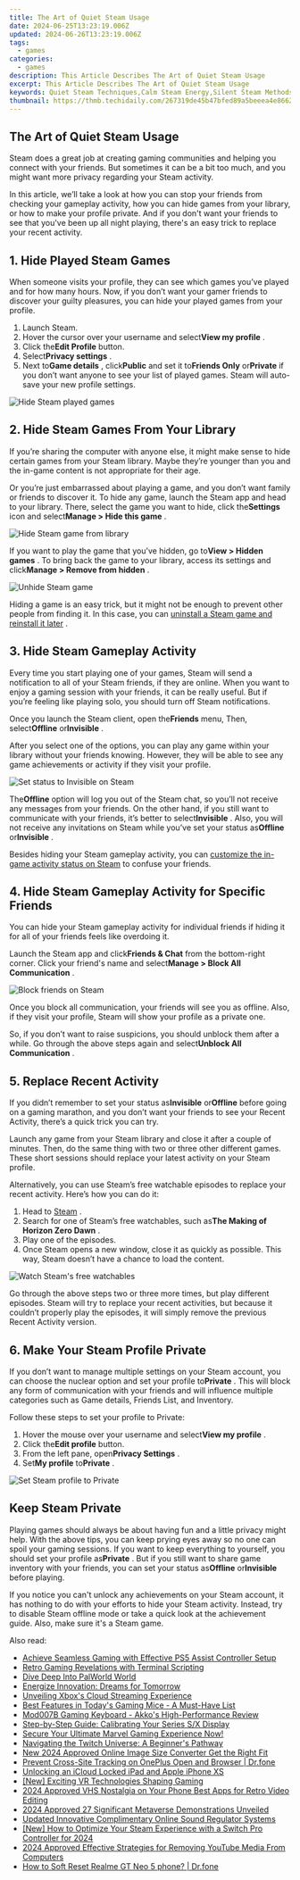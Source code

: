 ```yaml
---
title: The Art of Quiet Steam Usage
date: 2024-06-25T13:23:19.006Z
updated: 2024-06-26T13:23:19.006Z
tags:
  - games
categories:
  - games
description: This Article Describes The Art of Quiet Steam Usage
excerpt: This Article Describes The Art of Quiet Steam Usage
keywords: Quiet Steam Techniques,Calm Steam Energy,Silent Steam Methods,Peaceful Steam Use,Stealthy Steam Application,Gentle Steam Practice,Subtle Steam Utilization
thumbnail: https://thmb.techidaily.com/267319de45b47bfed89a5beeea4e8662c6ef68d4fb035ab41968a0873cebbd66.jpg
---
```


## The Art of Quiet Steam Usage

 Steam does a great job at creating gaming communities and helping you connect with your friends. But sometimes it can be a bit too much, and you might want more privacy regarding your Steam activity.

 In this article, we’ll take a look at how you can stop your friends from checking your gameplay activity, how you can hide games from your library, or how to make your profile private. And if you don't want your friends to see that you've been up all night playing, there's an easy trick to replace your recent activity.

## 1\. Hide Played Steam Games

 When someone visits your profile, they can see which games you’ve played and for how many hours. Now, if you don’t want your gamer friends to discover your guilty pleasures, you can hide your played games from your profile.

1. Launch Steam.
2. Hover the cursor over your username and select**View my profile** .
3. Click the**Edit Profile** button.
4. Select**Privacy settings** .
5. Next to**Game details** , click**Public** and set it to**Friends Only** or**Private** if you don’t want anyone to see your list of played games. Steam will auto-save your new profile settings.

![Hide Steam played games](https://static1.makeuseofimages.com/wordpress/wp-content/uploads/2022/12/hide-played-games-1.jpg)

## 2\. Hide Steam Games From Your Library

 If you’re sharing the computer with anyone else, it might make sense to hide certain games from your Steam library. Maybe they’re younger than you and the in-game content is not appropriate for their age.

 Or you’re just embarrassed about playing a game, and you don’t want family or friends to discover it. To hide any game, launch the Steam app and head to your library. There, select the game you want to hide, click the**Settings** icon and select**Manage > Hide this game** .

![Hide Steam game from library](https://static1.makeuseofimages.com/wordpress/wp-content/uploads/2022/12/hide-steam-game-1.jpg)

 If you want to play the game that you’ve hidden, go to**View > Hidden games** . To bring back the game to your library, access its settings and click**Manage > Remove from hidden** .

![Unhide Steam game](https://static1.makeuseofimages.com/wordpress/wp-content/uploads/2022/12/unhide-game-steam-1.jpg)

 Hiding a game is an easy trick, but it might not be enough to prevent other people from finding it. In this case, you can [uninstall a Steam game and reinstall it later](https://www.makeuseof.com/how-to-uninstall-steam-games-reinstall/) .

## 3\. Hide Steam Gameplay Activity

 Every time you start playing one of your games, Steam will send a notification to all of your Steam friends, if they are online. When you want to enjoy a gaming session with your friends, it can be really useful. But if you’re feeling like playing solo, you should turn off Steam notifications.

 Once you launch the Steam client, open the**Friends** menu, Then, select**Offline** or**Invisible** .

 After you select one of the options, you can play any game within your library without your friends knowing. However, they will be able to see any game achievements or activity if they visit your profile.

![Set status to Invisible on Steam](https://static1.makeuseofimages.com/wordpress/wp-content/uploads/2022/12/steam-invisible-1.jpg)

 The**Offline** option will log you out of the Steam chat, so you’ll not receive any messages from your friends. On the other hand, if you still want to communicate with your friends, it’s better to select**Invisible** . Also, you will not receive any invitations on Steam while you’ve set your status as**Offline** or**Invisible** .

 Besides hiding your Steam gameplay activity, you can [customize the in-game activity status on Steam](https://www.makeuseof.com/how-to-customize-in-game-activity-status-steam/) to confuse your friends.

## 4\. Hide Steam Gameplay Activity for Specific Friends

 You can hide your Steam gameplay activity for individual friends if hiding it for all of your friends feels like overdoing it.

 Launch the Steam app and click**Friends & Chat** from the bottom-right corner. Click your friend's name and select**Manage > Block All Communication** .

![Block friends on Steam](https://static1.makeuseofimages.com/wordpress/wp-content/uploads/2022/12/steam-friends-1.jpg)

 Once you block all communication, your friends will see you as offline. Also, if they visit your profile, Steam will show your profile as a private one.

 So, if you don’t want to raise suspicions, you should unblock them after a while. Go through the above steps again and select**Unblock All Communication** .

## 5\. Replace Recent Activity

 If you didn’t remember to set your status as**Invisible** or**Offline** before going on a gaming marathon, and you don’t want your friends to see your Recent Activity, there’s a quick trick you can try.

 Launch any game from your Steam library and close it after a couple of minutes. Then, do the same thing with two or three other different games. These short sessions should replace your latest activity on your Steam profile.

 Alternatively, you can use Steam’s free watchable episodes to replace your recent activity. Here’s how you can do it:

1. Head to [Steam](https://store.steampowered.com/) .
2. Search for one of Steam’s free watchables, such as**The Making of Horizon Zero Dawn** .
3. Play one of the episodes.
4. Once Steam opens a new window, close it as quickly as possible. This way, Steam doesn’t have a chance to load the content.

![Watch Steam's free watchables](https://static1.makeuseofimages.com/wordpress/wp-content/uploads/2023/09/steam-free-watchable-1.jpg)

 Go through the above steps two or three more times, but play different episodes. Steam will try to replace your recent activities, but because it couldn’t properly play the episodes, it will simply remove the previous Recent Activity version.

## 6\. Make Your Steam Profile Private

 If you don’t want to manage multiple settings on your Steam account, you can choose the nuclear option and set your profile to**Private** . This will block any form of communication with your friends and will influence multiple categories such as Game details, Friends List, and Inventory.

Follow these steps to set your profile to Private:

1. Hover the mouse over your username and select**View my profile** .
2. Click the**Edit profile** button.
3. From the left pane, open**Privacy Settings** .
4. Set**My profile** to**Private** .

![Set Steam profile to Private](https://static1.makeuseofimages.com/wordpress/wp-content/uploads/2022/12/steam-private-profile-1.jpg)

## Keep Steam Private

 Playing games should always be about having fun and a little privacy might help. With the above tips, you can keep prying eyes away so no one can spoil your gaming sessions. If you want to keep everything to yourself, you should set your profile as**Private** . But if you still want to share game inventory with your friends, you can set your status as**Offline** or**Invisible** before playing.

 If you notice you can't unlock any achievements on your Steam account, it has nothing to do with your efforts to hide your Steam activity. Instead, try to disable Steam offline mode or take a quick look at the achievement guide. Also, make sure it's a Steam game.


<ins class="adsbygoogle"
     style="display:block"
     data-ad-format="autorelaxed"
     data-ad-client="ca-pub-7571918770474297"
     data-ad-slot="1223367746"></ins>



<ins class="adsbygoogle"
     style="display:block"
     data-ad-client="ca-pub-7571918770474297"
     data-ad-slot="8358498916"
     data-ad-format="auto"
     data-full-width-responsive="true"></ins>

<span class="atpl-alsoreadstyle">Also read:</span>
<div><ul>
<li><a href="https://games-able.techidaily.com/achieve-seamless-gaming-with-effective-ps5-assist-controller-setup/"><u>Achieve Seamless Gaming with Effective PS5 Assist Controller Setup</u></a></li>
<li><a href="https://games-able.techidaily.com/retro-gaming-revelations-with-terminal-scripting/"><u>Retro Gaming Revelations with Terminal Scripting</u></a></li>
<li><a href="https://games-able.techidaily.com/dive-deep-into-palworld-world/"><u>Dive Deep Into PalWorld World</u></a></li>
<li><a href="https://games-able.techidaily.com/energize-innovation-dreams-for-tomorrow/"><u>Energize Innovation: Dreams for Tomorrow</u></a></li>
<li><a href="https://games-able.techidaily.com/unveiling-xboxs-cloud-streaming-experience/"><u>Unveiling Xbox's Cloud Streaming Experience</u></a></li>
<li><a href="https://games-able.techidaily.com/best-features-in-todays-gaming-mice-a-must-have-list/"><u>Best Features in Today's Gaming Mice - A Must-Have List</u></a></li>
<li><a href="https://games-able.techidaily.com/mod007b-gaming-keyboard-akkos-high-performance-review/"><u>Mod007B Gaming Keyboard - Akko's High-Performance Review</u></a></li>
<li><a href="https://games-able.techidaily.com/step-by-step-guide-calibrating-your-series-sx-display/"><u>Step-by-Step Guide: Calibrating Your Series S/X Display</u></a></li>
<li><a href="https://games-able.techidaily.com/secure-your-ultimate-marvel-gaming-experience-now/"><u>Secure Your Ultimate Marvel Gaming Experience Now!</u></a></li>
<li><a href="https://games-able.techidaily.com/navigating-the-twitch-universe-a-beginners-pathway/"><u>Navigating the Twitch Universe: A Beginner's Pathway</u></a></li>
<li><a href="https://smart-video-creator.techidaily.com/new-2024-approved-online-image-size-converter-get-the-right-fit/"><u>New 2024 Approved Online Image Size Converter Get the Right Fit</u></a></li>
<li><a href="https://fake-location.techidaily.com/prevent-cross-site-tracking-on-oneplus-open-and-browser-drfone-by-drfone-virtual-android/"><u>Prevent Cross-Site Tracking on OnePlus Open and Browser | Dr.fone</u></a></li>
<li><a href="https://activate-lock.techidaily.com/unlocking-an-icloud-locked-ipad-and-apple-iphone-xs-by-drfone-ios/"><u>Unlocking an iCloud Locked iPad and Apple iPhone XS</u></a></li>
<li><a href="https://some-techniques.techidaily.com/new-exciting-vr-technologies-shaping-gaming/"><u>[New] Exciting VR Technologies Shaping Gaming</u></a></li>
<li><a href="https://video-creation-software.techidaily.com/2024-approved-vhs-nostalgia-on-your-phone-best-apps-for-retro-video-editing/"><u>2024 Approved VHS Nostalgia on Your Phone Best Apps for Retro Video Editing</u></a></li>
<li><a href="https://extra-hints.techidaily.com/2024-approved-27-significant-metaverse-demonstrations-unveiled/"><u>2024 Approved  27 Significant Metaverse Demonstrations Unveiled</u></a></li>
<li><a href="https://sound-tweaking.techidaily.com/updated-innovative-complimentary-online-sound-regulator-systems/"><u>Updated Innovative Complimentary Online Sound Regulator Systems</u></a></li>
<li><a href="https://visual-screen-recording.techidaily.com/new-how-to-optimize-your-steam-experience-with-a-switch-pro-controller-for-2024/"><u>[New] How to Optimize Your Steam Experience with a Switch Pro Controller for 2024</u></a></li>
<li><a href="https://youtube-video-recordings.techidaily.com/2024-approved-effective-strategies-for-removing-youtube-media-from-computers/"><u>2024 Approved  Effective Strategies for Removing YouTube Media From Computers</u></a></li>
<li><a href="https://techidaily.com/how-to-soft-reset-realme-gt-neo-5-phone-drfone-by-drfone-reset-android-reset-android/"><u>How to Soft Reset Realme GT Neo 5 phone? | Dr.fone</u></a></li>
</ul></div>

